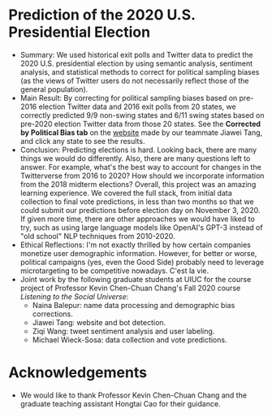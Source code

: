 # Prediction of the 2020 U.S. Presidential Election 
- Summary: We used historical exit polls and Twitter data to predict the 2020 U.S. presidential election by using semantic analysis, sentiment analysis, and statistical methods to correct for political sampling biases (as the views of Twitter users do not necessarily reflect those of the general population).
- Main Result: By correcting for political sampling biases based on pre-2016 election Twitter data and 2016 exit polls from 20 states, we correctly predicted 9/9 non-swing states and 6/11 swing states based on pre-2020 election Twitter data from those 20 states. See the **Corrected by Political Bias tab** on the [website](https://jiaweit2.github.io/Election-Prediction/) made by our teammate Jiawei Tang, and click any state to see the results.
- Conclusion: Predicting elections is hard. Looking back, there are many things we would do differently. Also, there are many questions left to answer. For example, what's the best way to account for changes in the Twitterverse from 2016 to 2020? How should we incorporate information from the 2018 midterm elections? Overall, this project was an amazing learning experience. We covered the full stack, from initial data collection to final vote predictions, in less than two months so that we could submit our predictions before election day on November 3, 2020. If given more time, there are other approaches we would have liked to try, such as using large language models like OpenAI's GPT-3 instead of "old school" NLP techniques from 2010-2020.
- Ethical Reflections: I'm not exactly thrilled by how certain companies monetize user demographic information. However, for better or worse, political campaigns (yes, even the Good Side) probably need to leverage microtargeting to be competitive nowadays. C'est la vie.
- Joint work by the following graduate students at UIUC for the course project of Professor Kevin Chen-Chuan Chang's Fall 2020 course *Listening to the Social Universe*:
  - Naina Balepur: name data processing and demographic bias corrections.
  - Jiawei Tang: website and bot detection.
  - Ziqi Wang: tweet sentiment analysis and user labeling.
  - Michael Wieck-Sosa: data collection and vote predictions.
# Acknowledgements
- We would like to thank Professor Kevin Chen-Chuan Chang and the graduate teaching assistant Hongtai Cao for their guidance.
